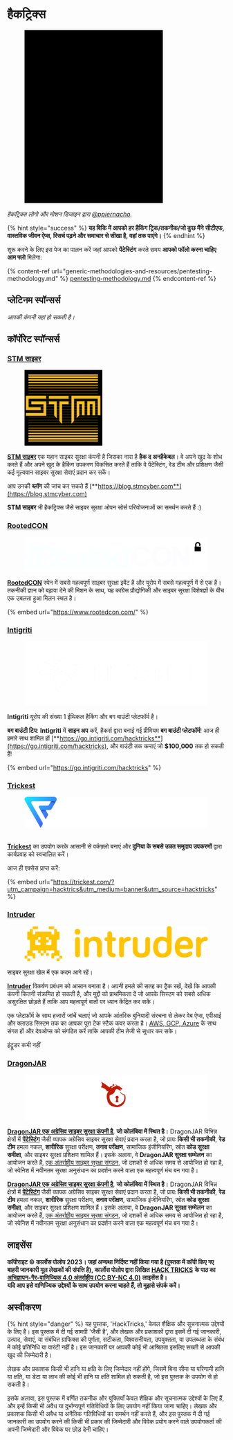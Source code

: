 # हैकट्रिक्स

<figure><img src=".gitbook/assets/hacktricks.gif" alt=""><figcaption></figcaption></figure>

_हैकट्रिक्स लोगो और मोशन डिजाइन द्वारा_ [_@ppiernacho_](https://www.instagram.com/ppieranacho/)_._

{% hint style="success" %}
**यह विकि में आपको हर हैकिंग ट्रिक/तकनीक/जो कुछ मैंने सीटीएफ, वास्तविक जीवन ऐप्स, रिसर्च पढ़ने और समाचार से सीखा है, वहां तक पाएंगे।**
{% endhint %}

शुरू करने के लिए इस पेज का पालन करें जहां आपको **पेंटेस्टिंग** करते समय **आपको फॉलो करना चाहिए आम फ्लो** मिलेगा:

{% content-ref url="generic-methodologies-and-resources/pentesting-methodology.md" %}
[pentesting-methodology.md](generic-methodologies-and-resources/pentesting-methodology.md)
{% endcontent-ref %}

## प्लेटिनम स्पॉन्सर्स

_आपकी कंपनी यहां हो सकती है।_

## कॉर्पोरेट स्पॉन्सर्स

### [STM साइबर](https://www.stmcyber.com)

<figure><img src=".gitbook/assets/stm (1).png" alt=""><figcaption></figcaption></figure>

[**STM साइबर**](https://www.stmcyber.com) एक महान साइबर सुरक्षा कंपनी है जिसका नारा है **हैक द अनहैकेबल**। वे अपने खुद के शोध करते हैं और अपने खुद के हैकिंग उपकरण विकसित करते हैं ताकि वे पेंटेस्टिंग, रेड टीम और प्रशिक्षण जैसी कई मूल्यवान साइबर सुरक्षा सेवाएं प्रदान कर सकें।

आप उनकी **ब्लॉग** की जांच कर सकते हैं [**https://blog.stmcyber.com**](https://blog.stmcyber.com)

**STM साइबर** भी हैकट्रिक्स जैसे साइबर सुरक्षा ओपन सोर्स परियोजनाओं का समर्थन करते हैं :)

### [RootedCON](https://www.rootedcon.com/)

<figure><img src=".gitbook/assets/image (4) (1).png" alt=""><figcaption></figcaption></figure>

[**RootedCON**](https://www.rootedcon.com) स्पेन में सबसे महत्वपूर्ण साइबर सुरक्षा इवेंट है और यूरोप में सबसे महत्वपूर्ण में से एक है। तकनीकी ज्ञान को बढ़ावा देने की मिशन के साथ, यह कांग्रेस प्रौद्योगिकी और साइबर सुरक्षा विशेषज्ञों के बीच एक उबलता हुआ मिलन स्थल है।

{% embed url="https://www.rootedcon.com/" %}

### [Intigriti](https://www.intigriti.com)

<figure><img src=".gitbook/assets/image (2) (1) (1) (1) (1) (1).png" alt=""><figcaption></figcaption></figure>

**Intigriti** यूरोप की संख्या 1 ईथिकल हैकिंग और बग बाउंटी प्लेटफॉर्म है।

**बग बाउंटी टिप**: **Intigriti** में **साइन अप** करें, हैकर्स द्वारा बनाई गई प्रीमियम **बग बाउंटी प्लेटफॉर्म**! आज ही हमारे साथ शामिल हों [**https://go.intigriti.com/hacktricks**](https://go.intigriti.com/hacktricks), और बाउंटी तक कमाएं जो **$100,000** तक हो सकती हैं!

{% embed url="https://go.intigriti.com/hacktricks" %}

### [Trickest](https://trickest.com/?utm\_campaign=hacktrics\&utm\_medium=banner\&utm\_source=hacktricks)

<figure><img src=".gitbook/assets/image (3) (1) (1).png" alt=""><figcaption></figcaption></figure>

\
[**Trickest**](https://trickest.com/?utm\_campaign=hacktrics\&utm\_medium=banner\&utm\_source=hacktricks) का उपयोग करके आसानी से वर्कफ़्लो बनाएं और **दुनिया के सबसे उन्नत समुदाय उपकरणों** द्वारा कार्यप्रवाह को स्वचालित करें।

आज ही एक्सेस प्राप्त करें:

{% embed url="https://trickest.com/?utm_campaign=hacktrics&utm_medium=banner&utm_source=hacktricks" %}

### [Intruder](https://www.intruder.io/?utm\_source=referral\&utm\_campaign=hacktricks)

<figure><img src=".gitbook/assets/image (675).png" alt=""><figcaption></figcaption></figure>

साइबर सुरक्षा खेल में एक कदम आगे रहें।

[**Intruder**](https://www.intruder.io/?utm\_source=referral\&utm\_campaign=hacktricks) विकर्षण प्रबंधन को आसान बनाता है। अपनी हमले की सतह का ट्रैक रखें, देखें कि आपकी कंपनी कितनी संक्रमित हो सकती है, और मुद्दों को प्राथमिकता दें जो आपके सिस्टम को सबसे अधिक असुरक्षित छोड़ते हैं ताकि आप महत्वपूर्ण बातों पर ध्यान केंद्रित कर सकें।

एक प्लेटफ़ॉर्म के साथ हजारों जांचें चलाएं जो आपके आंतरिक बुनियादी संरचना से लेकर वेब ऐप्स, एपीआई और क्लाउड सिस्टम तक का आपका पूरा टेक स्टैक कवर करता है। [AWS, GCP, Azure](https://www.intruder.io/cloud-vulnerability-scanning-for-aws-google-cloud-and-azure) के साथ संगत हों और देवओप्स को संगठित करें ताकि आपकी टीम तेजी से सुधार कर सके।

इंट्रूडर कभी नहीं
### [DragonJAR](https://www.dragonjar.org/)

<figure><img src=".gitbook/assets/image (1) (1) (2) (4) (1).png" alt=""><figcaption></figcaption></figure>

[**DragonJAR एक अग्रेसिव साइबर सुरक्षा कंपनी है**](https://www.dragonjar.org/), **जो कोलंबिया में स्थित है**। DragonJAR विभिन्न क्षेत्रों में [**पेंटेस्टिंग**](https://www.dragonjar.org/servicios-de-seguridad-informatica) जैसी व्यापक अग्रेसिव साइबर सुरक्षा सेवाएं प्रदान करता है, जो प्रायः **किसी भी तकनीकी**, **रेड टीम** हमला नकल, **शारीरिक** सुरक्षा परीक्षण, **तनाव परीक्षण**, सामाजिक इंजीनियरिंग, स्रोत **कोड सुरक्षा समीक्षा**, और साइबर सुरक्षा प्रशिक्षण शामिल हैं। इसके अलावा, वे **DragonJAR सुरक्षा सम्मेलन** का आयोजन करते हैं, [एक अंतर्राष्ट्रीय साइबर सुरक्षा संगठन](https://www.dragonjarcon.org/), जो दशकों से अधिक समय से आयोजित हो रहा है, जो स्पेनिश में नवीनतम सुरक्षा अनुसंधान का प्रदर्शन करने वाला एक महत्वपूर्ण मंच बन गया है।

[**DragonJAR एक अग्रेसिव साइबर सुरक्षा कंपनी है**](https://www.dragonjar.org/), **जो कोलंबिया में स्थित है**। DragonJAR विभिन्न क्षेत्रों में [**पेंटेस्टिंग**](https://www.dragonjar.org/servicios-de-seguridad-informatica) जैसी व्यापक अग्रेसिव साइबर सुरक्षा सेवाएं प्रदान करता है, जो प्रायः **किसी भी तकनीकी**, **रेड टीम** हमला नकल, **शारीरिक** सुरक्षा परीक्षण, **तनाव परीक्षण**, सामाजिक इंजीनियरिंग, स्रोत **कोड सुरक्षा समीक्षा**, और साइबर सुरक्षा प्रशिक्षण शामिल हैं। इसके अलावा, वे **DragonJAR सुरक्षा सम्मेलन** का आयोजन करते हैं, [एक अंतर्राष्ट्रीय साइबर सुरक्षा संगठन](https://www.dragonjarcon.org/), जो दशकों से अधिक समय से आयोजित हो रहा है, जो स्पेनिश में नवीनतम सुरक्षा अनुसंधान का प्रदर्शन करने वाला एक महत्वपूर्ण मंच बन गया है।

## लाइसेंस

**कॉपीराइट © कार्लोस पोलोप 2023। जहां अन्यथा निर्दिष्ट नहीं किया गया है (पुस्तक में कॉपी किए गए बाहरी जानकारी मूल लेखकों की संपत्ति है), कार्लोस पोलोप द्वारा लिखित** [**HACK TRICKS**](https://github.com/carlospolop/hacktricks) **के पाठ का** [**अभिज्ञापन-गैर-वाणिज्यिक 4.0 अंतर्राष्ट्रीय (CC BY-NC 4.0)**](https://creativecommons.org/licenses/by-nc/4.0/) **लाइसेंस है।**\
**यदि आप इसे वाणिज्यिक उद्देश्यों के साथ उपयोग करना चाहते हैं, तो मुझसे संपर्क करें।**

## **अस्वीकरण**

{% hint style="danger" %}
यह पुस्तक, 'HackTricks,' केवल शैक्षिक और सूचनात्मक उद्देश्यों के लिए है। इस पुस्तक में दी गई सामग्री 'जैसी है', और लेखक और प्रकाशकों द्वारा इसमें दी गई जानकारी, उत्पाद, सेवाएं, या संबंधित ग्राफिक्स की पूर्णता, सटीकता, विश्वसनीयता, उपयुक्तता, या उपलब्धता के संबंध में कोई प्रतिनिधि या वारंटी नहीं है। इस जानकारी पर आपकी कोई भी आश्रितता इसलिए सख्ती से आपकी खुद की जिम्मेदारी है।

लेखक और प्रकाशक किसी भी हानि या क्षति के लिए जिम्मेदार नहीं होंगे, जिसमें बिना सीमा या परिणामी हानि या क्षति, या डेटा या लाभ की कोई भी हानि या क्षति शामिल हो सकती है, जो इस पुस्तक के उपयोग से हो सकती है।

इसके अलावा, इस पुस्तक में वर्णित तकनीक और युक्तियाँ केवल शैक्षिक और सूचनात्मक उद्देश्यों के लिए हैं, और इन्हें किसी भी अवैध या दुर्भाग्यपूर्ण गतिविधियों के लिए उपयोग नहीं किया जाना चाहिए। लेखक और प्रकाशक किसी भी अवैध या अनैतिक गतिविधियों का समर्थन नहीं करते हैं, और इस पुस्तक में दी गई जानकारी का उपयोग करने की किसी भी प्रकार की जिम्मेदारी और विवेक प्रयोग करने वाले उपयोगकर्ता की अपनी जिम्मेदारी और विवेक पर छोड़ देनी चाहिए।
